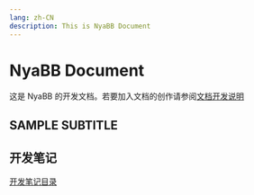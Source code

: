 ```yaml
---
lang: zh-CN
description: This is NyaBB Document
---
```


# NyaBB Document

这是 NyaBB 的开发文档。若要加入文档的创作请参阅[文档开发说明](https://github.com/NSDN/nyabb-document#readme)

## SAMPLE SUBTITLE

## 开发笔记

[开发笔记目录](./develop-note/index.md)
